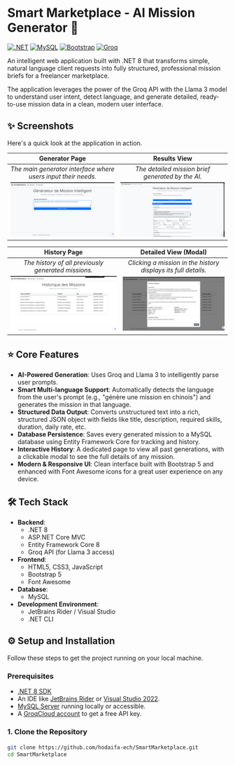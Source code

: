 # Smart Marketplace - AI Mission Generator 🚀

[![.NET](https://img.shields.io/badge/.NET-8.0-blueviolet)](https://dotnet.microsoft.com/download/dotnet/8.0)
[![MySQL](https://img.shields.io/badge/MySQL-4479A1?logo=mysql&logoColor=white)](https://www.mysql.com/)
[![Bootstrap](https://img.shields.io/badge/Bootstrap-5.3-7952B3?logo=bootstrap&logoColor=white)](https://getbootstrap.com/)
[![Groq](https://img.shields.io/badge/AI-Groq%20(Llama%203)-F60?logo=groq&logoColor=white)](https://groq.com/)

An intelligent web application built with .NET 8 that transforms simple, natural language client requests into fully structured, professional mission briefs for a freelancer marketplace.

The application leverages the power of the Groq API with the Llama 3 model to understand user intent, detect language, and generate detailed, ready-to-use mission data in a clean, modern user interface.

## ✨ Screenshots

Here's a quick look at the application in action.

|                        Generator Page                         |                     Results View                     |
|:-------------------------------------------------------------:|:----------------------------------------------------:|
| *The main generator interface where users input their needs.* |  *The detailed mission brief generated by the AI.*   |
|   ![Generator Page](/screenshots/screenshot-generator.png)    | ![Results Page](/screenshots/screenshot-results.png) |

|                     History Page                     |                     Detailed View (Modal)                      |
|:----------------------------------------------------:|:--------------------------------------------------------------:|
| *The history of all previously generated missions.*  | *Clicking a mission in the history displays its full details.* |
| ![History Page](/screenshots/screenshot-history.png) |        ![Modal View](/screenshots/screenshot-modal.png)        |

## ⭐ Core Features

-   **AI-Powered Generation**: Uses Groq and Llama 3 to intelligently parse user prompts.
-   **Smart Multi-language Support**: Automatically detects the language from the user's prompt (e.g., "génère une mission en chinois") and generates the mission in that language.
-   **Structured Data Output**: Converts unstructured text into a rich, structured JSON object with fields like title, description, required skills, duration, daily rate, etc.
-   **Database Persistence**: Saves every generated mission to a MySQL database using Entity Framework Core for tracking and history.
-   **Interactive History**: A dedicated page to view all past generations, with a clickable modal to see the full details of any mission.
-   **Modern & Responsive UI**: Clean interface built with Bootstrap 5 and enhanced with Font Awesome icons for a great user experience on any device.

## 🛠️ Tech Stack

-   **Backend**:
    -   .NET 8
    -   ASP.NET Core MVC
    -   Entity Framework Core 8
    -   Groq API (for Llama 3 access)
-   **Frontend**:
    -   HTML5, CSS3, JavaScript
    -   Bootstrap 5
    -   Font Awesome
-   **Database**:
    -   MySQL
-   **Development Environment**:
    -   JetBrains Rider / Visual Studio
    -   .NET CLI

## ⚙️ Setup and Installation

Follow these steps to get the project running on your local machine.

### Prerequisites

-   [.NET 8 SDK](https://dotnet.microsoft.com/download/dotnet/8.0)
-   An IDE like [JetBrains Rider](https://www.jetbrains.com/rider/) or [Visual Studio 2022](https://visualstudio.microsoft.com/).
-   [MySQL Server](https://dev.mysql.com/downloads/mysql/) running locally or accessible.
-   A [GroqCloud account](https://console.groq.com/keys) to get a free API key.

### 1. Clone the Repository

```bash
git clone https://github.com/hodaifa-ech/SmartMarketplace.git
cd SmartMarketplace